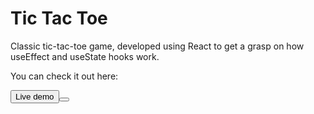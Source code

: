 # Tic Tac Toe
Classic tic-tac-toe game, developed using React to get a grasp on how useEffect and useState hooks work.
<p>You can check it out here:</p>
<a href="https://andrespradomorgaz.com/tic-tac-toe"><button>Live demo<button></a>